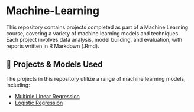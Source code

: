 # Machine-Learning

This repository contains projects completed as part of a Machine Learning course, covering a variety of machine learning models and techniques. Each project involves data analysis, model building, and evaluation, with reports written in R Markdown (.Rmd).

## 📂 Projects & Models Used
The projects in this repository utilize a range of machine learning models, including:
- [Multiple Linear Regression](https://github.com/pweave5/Machine-Learning/tree/main/Concrete-Compressive-Strength-MLR)
- [Logistic Regression]()
